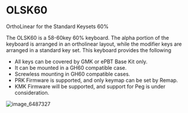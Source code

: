 # OLSK60
OrthoLinear for the Standard Keysets 60%

The OLSK60 is a 58-60key 60% keyboard. The alpha portion of the keyboard is arranged in an ortholinear layout, while the modifier keys are arranged in a standard key set. This keyboard provides the following

- All keys can be covered by GMK or ePBT Base Kit only.
- It can be mounted in a GH60 compatible case.
- Screwless mounting in GH60 compatible cases.
- PRK Firmware is supported, and only keymap can be set by Remap.
- KMK Firmware will be supported, and support for Peg is under consideration.


![image_6487327](https://user-images.githubusercontent.com/88352328/179516853-f877d9fe-37f1-40e3-9d84-a61ef3d8cbfe.JPG)

